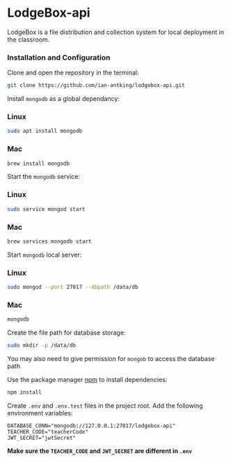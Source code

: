 # LodgeBox-api
LodgeBox is a file distribution and collection system for local deployment in the classroom. 

### Installation and Configuration

Clone and open the repository in the terminal:

```bash
git clone https://github.com/ian-antking/lodgebox-api.git
```

Install ```mongodb``` as a global dependancy:

### Linux
```bash
sudo apt install mongodb
```
### Mac
```bash
brew install mongodb
```

Start the ```mongodb``` service:

### Linux
```bash
sudo service mongod start
```
### Mac
```bash
brew services mongodb start
```

Start `mongodb` local server:


### Linux
```bash
sudo mongod --port 27017 --dbpath /data/db
```
### Mac
```bash
mongodb
```
Create the file path for database storage:

```bash
sudo mkdir -p /data/db
```

You may also need to give permission for ```mongob``` to access the database path

Use the package manager [npm](https://www.npmjs.com/) to install dependencies: 

```bash
npm install
```
Create ```.env``` and ```.env.test``` files in the project root. Add the following environment variables:

```
DATABASE_CONN="mongodb://127.0.0.1:27017/lodgebox-api"
TEACHER_CODE="teacherCode"
JWT_SECRET="jwtSecret"
```
**Make sure the ```TEACHER_CODE``` and ```JWT_SECRET``` are different in ```.env```**
